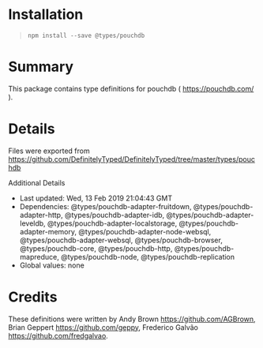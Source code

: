 # Installation
> `npm install --save @types/pouchdb`

# Summary
This package contains type definitions for pouchdb ( https://pouchdb.com/ ).

# Details
Files were exported from https://github.com/DefinitelyTyped/DefinitelyTyped/tree/master/types/pouchdb

Additional Details
 * Last updated: Wed, 13 Feb 2019 21:04:43 GMT
 * Dependencies: @types/pouchdb-adapter-fruitdown, @types/pouchdb-adapter-http, @types/pouchdb-adapter-idb, @types/pouchdb-adapter-leveldb, @types/pouchdb-adapter-localstorage, @types/pouchdb-adapter-memory, @types/pouchdb-adapter-node-websql, @types/pouchdb-adapter-websql, @types/pouchdb-browser, @types/pouchdb-core, @types/pouchdb-http, @types/pouchdb-mapreduce, @types/pouchdb-node, @types/pouchdb-replication
 * Global values: none

# Credits
These definitions were written by Andy Brown <https://github.com/AGBrown>, Brian Geppert <https://github.com/geppy>, Frederico Galvão <https://github.com/fredgalvao>.
